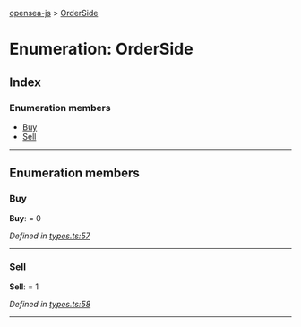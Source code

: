 [opensea-js](../README.md) > [OrderSide](../enums/orderside.md)

# Enumeration: OrderSide

## Index

### Enumeration members

* [Buy](orderside.md#buy)
* [Sell](orderside.md#sell)

---

## Enumeration members

<a id="buy"></a>

###  Buy

**Buy**:  = 0

*Defined in [types.ts:57](https://github.com/ProjectOpenSea/opensea-js/blob/6a0f90f/src/types.ts#L57)*

___
<a id="sell"></a>

###  Sell

**Sell**:  = 1

*Defined in [types.ts:58](https://github.com/ProjectOpenSea/opensea-js/blob/6a0f90f/src/types.ts#L58)*

___

